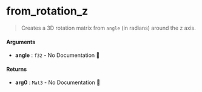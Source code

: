 # from\_rotation\_z

>  Creates a 3D rotation matrix from `angle` (in radians) around the z axis.

#### Arguments

- **angle** : `f32` \- No Documentation 🚧

#### Returns

- **arg0** : `Mat3` \- No Documentation 🚧